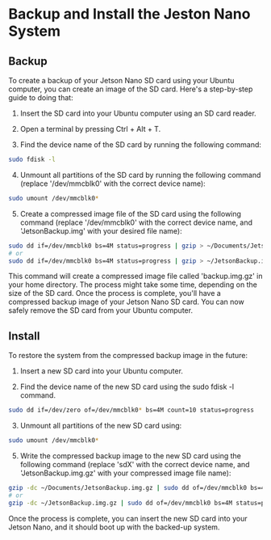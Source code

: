 # Backup and Install the Jeston Nano System

## Backup

To create a backup of your Jetson Nano SD card using your Ubuntu computer, you can create an image of the SD card. Here's a step-by-step guide to doing that:

1. Insert the SD card into your Ubuntu computer using an SD card reader.

2. Open a terminal by pressing Ctrl + Alt + T.

3. Find the device name of the SD card by running the following command:
```bash
sudo fdisk -l
```

4. Unmount all partitions of the SD card by running the following command (replace '/dev/mmcblk0' with the correct device name):
```bash
sudo umount /dev/mmcblk0*
```

5. Create a compressed image file of the SD card using the following command (replace '/dev/mmcblk0' with the correct device name, and 'JetsonBackup.img' with your desired file name):
```bash
sudo dd if=/dev/mmcblk0 bs=4M status=progress | gzip > ~/Documents/JetsonBackup.img.gz
# or
sudo dd if=/dev/mmcblk0 bs=4M status=progress | gzip > ~/JetsonBackup.img.gz
```
This command will create a compressed image file called 'backup.img.gz' in your home directory. The process might take some time, depending on the size of the SD card. Once the process is complete, you'll have a compressed backup image of your Jetson Nano SD card. You can now safely remove the SD card from your Ubuntu computer.


## Install

To restore the system from the compressed backup image in the future:

1. Insert a new SD card into your Ubuntu computer.

2. Find the device name of the new SD card using the sudo fdisk -l command.
```bash
sudo dd if=/dev/zero of=/dev/mmcblk0* bs=4M count=10 status=progress
```

3. Unmount all partitions of the new SD card using:
```bash
sudo umount /dev/mmcblk0*
```

5. Write the compressed backup image to the new SD card using the following command (replace 'sdX' with the correct device name, and 'JetsonBackup.img.gz' with your compressed image file name):
```bash
gzip -dc ~/Documents/JetsonBackup.img.gz | sudo dd of=/dev/mmcblk0 bs=4M status=progress
# or
gzip -dc ~/JetsonBackup.img.gz | sudo dd of=/dev/mmcblk0 bs=4M status=progress
```
Once the process is complete, you can insert the new SD card into your Jetson Nano, and it should boot up with the backed-up system.
